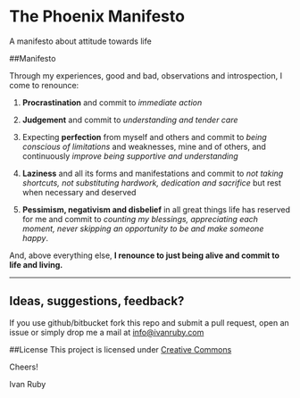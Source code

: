 The Phoenix Manifesto
================

A manifesto about attitude towards life


##Manifesto

Through my experiences, good and bad, observations and introspection, I come to renounce:

1. **Procrastination** and commit to *immediate action*

2. **Judgement** and commit to *understanding and tender care*

3. Expecting **perfection** from myself and others and commit to *being conscious of limitations* and weaknesses, mine and of others, and continuously *improve being supportive and understanding*

4. **Laziness** and all its forms and manifestations and commit to *not taking shortcuts, not substituting hardwork, dedication and sacrifice* but rest when necessary and deserved

5. **Pessimism, negativism and disbelief** in all great things life has reserved for me and commit to *counting my blessings, appreciating each moment, never skipping an opportunity to be and make someone happy*.


And, above everything else, **I renounce to just being alive and commit to life and living.**

***

## Ideas, suggestions, feedback?
If you use github/bitbucket fork this repo and submit a pull request, open an issue or simply drop me a mail at info@ivanruby.com

##License
This project is licensed under [Creative Commons](http://creativecommons.org/licenses/by-nc-sa/4.0/)

Cheers!

Ivan Ruby